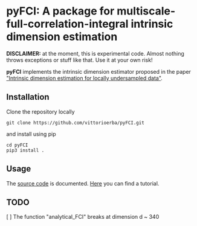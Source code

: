 # pyFCI: A package for multiscale-full-correlation-integral intrinsic dimension estimation

**DISCLAIMER:** at the moment, this is experimental code. Almost nothing throws exceptions or stuff like that. Use it at your own risk!

**pyFCI** implements the intrinsic dimension estimator proposed in the paper ["Intrinsic dimension estimation for locally undersampled data"](https://www.nature.com/articles/s41598-019-53549-9).

## Installation

Clone the repository locally

    git clone https://github.com/vittorioerba/pyFCI.git

and install using pip

    cd pyFCI
    pip3 install .

## Usage

The [source code](pyFCI/__init__.py) is documented.
[Here](./examples/Tutorial.ipynb) you can find a tutorial.

## TODO

[ ] The function "analytical_FCI" breaks at dimension d ~ 340
